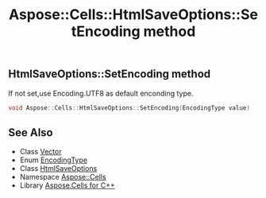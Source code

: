 ﻿---
title: Aspose::Cells::HtmlSaveOptions::SetEncoding method
linktitle: SetEncoding
second_title: Aspose.Cells for C++ API Reference
description: 'Aspose::Cells::HtmlSaveOptions::SetEncoding method. If not set,use Encoding.UTF8 as default enconding type in C++.'
type: docs
weight: 4900
url: /cpp/aspose.cells/htmlsaveoptions/setencoding/
---
## HtmlSaveOptions::SetEncoding method


If not set,use Encoding.UTF8 as default enconding type.

```cpp
void Aspose::Cells::HtmlSaveOptions::SetEncoding(EncodingType value)
```

## See Also

* Class [Vector](../../vector/)
* Enum [EncodingType](../../encodingtype/)
* Class [HtmlSaveOptions](../)
* Namespace [Aspose::Cells](../../)
* Library [Aspose.Cells for C++](../../../)
